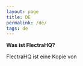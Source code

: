 ```yaml
---
layout: page
title: DE
permalink: /de/
tags: de
---
```


**Was ist FlectraHQ?**

FlectraHQ ist eine Kopie von

